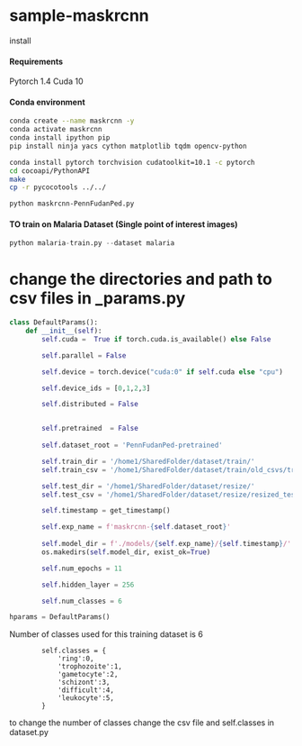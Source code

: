 # sample-maskrcnn

install

#### Requirements
Pytorch 1.4 Cuda 10

#### Conda environment
````sh
conda create --name maskrcnn -y
conda activate maskrcnn
conda install ipython pip
pip install ninja yacs cython matplotlib tqdm opencv-python
````

````sh
conda install pytorch torchvision cudatoolkit=10.1 -c pytorch
cd cocoapi/PythonAPI
make
cp -r pycocotools ../../

python maskrcnn-PennFudanPed.py
````

#### TO train on Malaria Dataset (Single point of interest images)
```` python 
python malaria-train.py --dataset malaria
````
# change the directories and path to csv files in _params.py
````python
class DefaultParams():
    def __init__(self):
        self.cuda =  True if torch.cuda.is_available() else False

        self.parallel = False

        self.device = torch.device("cuda:0" if self.cuda else "cpu")

        self.device_ids = [0,1,2,3]

        self.distributed = False


        self.pretrained  = False 
        
        self.dataset_root = 'PennFudanPed-pretrained'

        self.train_dir = '/home1/SharedFolder/dataset/train/'
        self.train_csv = '/home1/SharedFolder/dataset/train/old_csvs/train_modified.csv'

        self.test_dir = '/home1/SharedFolder/dataset/resize/'
        self.test_csv = '/home1/SharedFolder/dataset/resize/resized_test.csv'

        self.timestamp = get_timestamp()

        self.exp_name = f'maskrcnn-{self.dataset_root}'
        
        self.model_dir = f'./models/{self.exp_name}/{self.timestamp}/'
        os.makedirs(self.model_dir, exist_ok=True)

        self.num_epochs = 11

        self.hidden_layer = 256

        self.num_classes = 6

hparams = DefaultParams()
````

Number of classes used for this training dataset is 6
````
        self.classes = {
            'ring':0,
            'trophozoite':1,
            'gametocyte':2,
            'schizont':3,
            'difficult':4,
            'leukocyte':5,
        }
````
to change the number of classes change the csv file and self.classes in dataset.py


